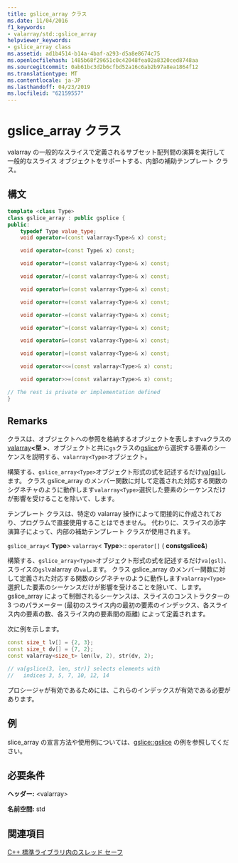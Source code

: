 ```yaml
---
title: gslice_array クラス
ms.date: 11/04/2016
f1_keywords:
- valarray/std::gslice_array
helpviewer_keywords:
- gslice_array class
ms.assetid: ad1b4514-b14a-4baf-a293-d5a8e8674c75
ms.openlocfilehash: 1485b68f29651c0c42048fea02a8320ced8748aa
ms.sourcegitcommit: 0ab61bc3d2b6cfbd52a16c6ab2b97a8ea1864f12
ms.translationtype: MT
ms.contentlocale: ja-JP
ms.lasthandoff: 04/23/2019
ms.locfileid: "62159557"
---
```

# <a name="gslicearray-class"></a>gslice_array クラス

valarray の一般的なスライスで定義されるサブセット配列間の演算を実行して一般的なスライス オブジェクトをサポートする、内部の補助テンプレート クラス。

## <a name="syntax"></a>構文

```cpp
template <class Type>
class gslice_array : public gsplice {
public:
    typedef Type value_type;
    void operator=(const valarray<Type>& x) const;

    void operator=(const Type& x) const;

    void operator*=(const valarray<Type>& x) const;

    void operator/=(const valarray<Type>& x) const;

    void operator%=(const valarray<Type>& x) const;

    void operator+=(const valarray<Type>& x) const;

    void operator-=(const valarray<Type>& x) const;

    void operator^=(const valarray<Type>& x) const;

    void operator&=(const valarray<Type>& x) const;

    void operator|=(const valarray<Type>& x) const;

    void operator<<=(const valarray<Type>& x) const;

    void operator>>=(const valarray<Type>& x) const;

// The rest is private or implementation defined
}
```

## <a name="remarks"></a>Remarks

クラスは、オブジェクトへの参照を格納するオブジェクトを表します`va`クラスの[valarray](../standard-library/valarray-class.md)**\<型 >**、オブジェクトと共に`gs`クラスの[gslice](../standard-library/gslice-class.md)から選択する要素のシーケンスを説明する、`valarray<Type>`オブジェクト。

構築する、`gslice_array<Type>`オブジェクト形式の式を記述するだけ[va&#91;gs&#93;](../standard-library/valarray-class.md#op_at)します。 クラス gslice_array のメンバー関数に対して定義された対応する関数のシグネチャのように動作します`valarray<Type>`選択した要素のシーケンスだけが影響を受けることを除いて、します。

テンプレート クラスは、特定の valarray 操作によって間接的に作成されており、プログラムで直接使用することはできません。 代わりに、スライスの添字演算子によって、内部の補助テンプレート クラスが使用されます。

`gslice_array`\< **Type**> `valarray`\< **Type**>:: `operator[]` ( **constgslice&**)

構築する、`gslice_array<Type>`オブジェクト形式の式を記述するだけ`va[gsl]`、スライスの`gsl`valarray の`va`します。 クラス gslice_array のメンバー関数に対して定義された対応する関数のシグネチャのように動作します`valarray<Type>`選択した要素のシーケンスだけが影響を受けることを除いて、します。 gslice_array によって制御されるシーケンスは、スライスのコンストラクターの 3 つのパラメーター (最初のスライス内の最初の要素のインデックス、各スライス内の要素の数、各スライス内の要素間の距離) によって定義されます。

次に例を示します。

```cpp
const size_t lv[] = {2, 3};
const size_t dv[] = {7, 2};
const valarray<size_t> len(lv, 2), str(dv, 2);

// va[gslice(3, len, str)] selects elements with
//   indices 3, 5, 7, 10, 12, 14
```

プロシージャが有効であるためには、これらのインデックスが有効である必要があります。

## <a name="example"></a>例

slice_array の宣言方法や使用例については、[gslice::gslice](../standard-library/gslice-class.md#gslice) の例を参照してください。

## <a name="requirements"></a>必要条件

**ヘッダー:** \<valarray>

**名前空間:** std

## <a name="see-also"></a>関連項目

[C++ 標準ライブラリ内のスレッド セーフ](../standard-library/thread-safety-in-the-cpp-standard-library.md)<br/>
